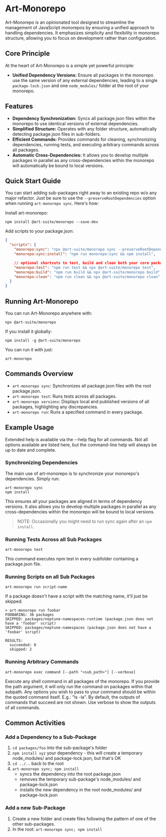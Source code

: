 # Art-Monorepo

Art-Monorepo is an opinionated tool designed to streamline the management of JavaScript monorepos by ensuring a unified approach to handling dependencies. It emphasizes simplicity and flexibility in monorepo structure, allowing you to focus on development rather than configuration.

## Core Principle

At the heart of Art-Monorepo is a simple yet powerful principle:

- **Unified Dependency Versions:** Ensure all packages in the monorepo use the same version of any external dependencies, leading to a single `package-lock.json` and one `node_modules/` folder at the root of your monorepo.

## Features

- **Dependency Synchronization:** Syncs all package.json files within the monorepo to use identical versions of external dependencies.
- **Simplified Structure:** Operates with any folder structure, automatically detecting package.json files in sub-folders.
- **Efficient Commands:** Provides commands for cleaning, synchronizing dependencies, running tests, and executing arbitrary commands across all packages.
- **Automatic Cross-Dependencies:** It allows you to develop multiple packages in parallel as any cross-dependencies within the monorepo will automatically be bound to local versions.

## Quick Start Guide

You can start adding sub-packages right away to an existing repo w/o any major refactor. Just be sure to use the `--preserveRootDependencies` option when running `art-monorepo sync`. Here's how:

Install art-monorepo:

```shell
npm install @art-suite/monorepo --save-dev
```

Add scripts to your package.json:

```json
{
  "scripts": {
    "monorepo:sync": "npx @art-suite/monorepo sync --preserveRootDependencies",
    "monorepo:sync:install": "npm run monorepo:sync && npm install",

    // optional shortcuts to test, build and clean both your core package and all sub-packages
    "monorepo:test": "npm run test && npx @art-suite/monorepo test",
    "monorepo:build": "npm run build && npx @art-suite/monorepo build",
    "monorepo:clean": "npm run clean && npx @art-suite/monorepo clean"
  }
}
```

## Running Art-Monorepo

You can run Art-Monorepo anywhere with:

```shell
npx @art-suite/monorepo
```

If you install it globally:

```shell
npm install -g @art-suite/monorepo
```

You can run it with just:

```shell
art-monorepo
```

## Commands Overview

- `art-monorepo sync`: Synchronizes all package.json files with the root package.json.
- `art-monorepo test`: Runs tests across all packages.
- `art-monorepo versions`: Displays local and published versions of all packages, highlighting any discrepancies.
- `art-monorepo run`: Runs a specified command in every package.

## Example Usage

Extended help is available via the --help flag for all commands. Not all options available are listed here, but the command-line help will always be up to date and complete.

### Synchronizing Dependencies

The main use of art-monorepo is to synchronize your monorepo's dependencies. Simply run:

```shell
art-monorepo sync
npm install
```

This ensures all your packages are aligned in terms of dependency versions. It also allows you to develop multiple packages in parallel as any cross-dependencies within the monorepo will be bound to local versions.

> NOTE: Occasionally you might need to run sync again after an `npm install`.

### Running Tests Across all Sub Packages

```shell
art-monorepo test
```

This command executes npm test in every subfolder containing a package.json file.

### Running Scripts on all Sub Packages

```shell
art-monorepo run script-name
```

If a package doesn't have a script with the matching name, it'll just be skipped.

```shell
> art-monorepo run foobar
FOOBARING: 36 packages
SKIPPED: packages/neptune-namespaces-runtime (package.json does not have a 'foobar' script)
SKIPPED: packages/neptune-namespaces (package.json does not have a 'foobar' script)

RESULTS:
  succeeded: 0
  skipped: 2
```

### Running Arbitrary Commands

```shell
art-monorepo exec command [--path "<sub_path>"] [--verbose]
```

Execute any shell command in all packages of the monorepo. If you provide the path argument, it will only run the command on packages within that subpath. Any options you wish to pass to your command should be within the quoted command itself. E.g.: "ls -la".
By default, the outputs of commands that succeed are not shown. Use verbose to show the outputs of all commands.

## Common Activities

### Add a Dependency to a Sub-Package

1. `cd packages/foo` into the sub-package's folder
2. `npm install xyz` your dependency - this will create a temporary node_modules/ and package-lock.json, but that's OK
3. `cd ../..` back to the root
4. `art-monorepo sync; npm install`
   - syncs the dependency into the root package.json
   - removes the temporary sub-package's node_modules/ and package-lock.json
   - installs the new dependency in the root node_modules/ and package-lock.json

### Add a new Sub-Package

1. Create a new folder and create files following the pattern of one of the other sub-packages.
2. In the root: `art-monorepo sync; npm install`
